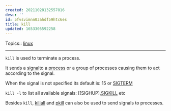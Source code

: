 ```yaml
---
created: 20211028132557816
desc: ''
id: 5fvsvimnn03ahdf59htc6es
title: kill
updated: 1653305592258
---
```

   
Topics::  [linux](../topics/linux.md)   
   
   
---   
   
`kill` is used to terminate a process.   
   
It sends a [signal](../devlog/signal.md)to a [process](../devlog/process.md) or a group of processes causing them to act according to the signal.   
   
When the signal is not specified its default is: 15 or [SIGTERM](../devlog/sigterm.md)   
   
`kill -l` to list all available signals: [[SIGHUP],[SIGKILL](../devlog/sigkill.md) etc   
   
Besides `kill`, [killall](../devlog/killall.md) and [pkill](../devlog/pkill.md) can also be used to send signals to processes.